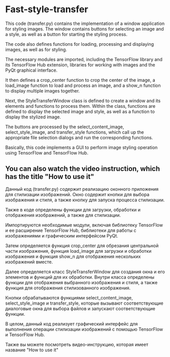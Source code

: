 # Fast-style-transfer
This code (transfer.py) contains the implementation of a window application for styling images.
The window contains buttons for selecting an image and a style, as well as a button for starting the styling process.

The code also defines functions for loading, processing and displaying images, as well as for styling.

The necessary modules are imported, including the TensorFlow library and its TensorFlow Hub extension, libraries for working with images and the PyQt graphical interface.

It then defines a crop_center function to crop the center of the image, a load_image function to load and process an image, and a show_n function to display multiple images together.

Next, the StyleTransferWindow class is defined to create a window and its elements and functions to process them. Within the class, functions are defined to display the selected image and style, as well as a function to display the stylized image.

The buttons are processed by the select_content_image, select_style_image, and transfer_style functions, which call up the appropriate file selection dialogs and run the corresponding functions.

Basically, this code implements a GUI to perform image styling operation using TensorFlow and TensorFlow Hub.

You can also watch the video instruction, which has the title "How to use it"
---------------------------------------------------------------------------------------------------------------------
Данный код (transfer.py) содержит реализацию оконного приложения для стилизации изображений.
Окно содержит кнопки для выбора изображения и стиля, а также кнопку для запуска процесса стилизации.

Также в коде определены функции для загрузки, обработки и отображения изображений, а также для стилизации.

Импортируются необходимые модули, включая библиотеку TensorFlow и ее расширение TensorFlow Hub, библиотеки для работы с изображениями и графическим интерфейсом PyQt.

Затем определяется функция crop_center для обрезания центральной части изображения, функция load_image для загрузки и обработки изображения и функция show_n для отображения нескольких изображений вместе.

Далее определяется класс StyleTransferWindow для создания окна и его элементов и функций для их обработки. Внутри класса определены функции для отображения выбранного изображения и стиля, а также функция для отображения стилизованного изображения.

Кнопки обрабатываются функциями select_content_image, select_style_image и transfer_style, которые вызывают соответствующие диалоговые окна для выбора файлов и запускают соответствующие функции.

В целом, данный код реализует графический интерфейс для выполнения операции стилизации изображений с помощью TensorFlow и TensorFlow Hub.

Также вы можете посмотреть видео-инструкцию, которая имеет название "How to use it"
